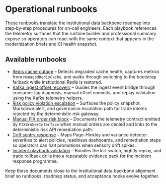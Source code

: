 # Operational runbooks

These runbooks translate the institutional data backbone roadmap into
step-by-step procedures for on-call engineers.  Each playbook references the
telemetry surfaces that the runtime builder and professional summary expose so
operators can react with the same context that appears in the modernization
briefs and CI health snapshot.

## Available runbooks

- [Redis cache outage](redis_cache_outage.md) – Detects degraded cache health,
  captures metrics from `ManagedRedisCache`, and walks through switching to the
  bootstrap fallback while institutional Redis is restored.
- [Kafka ingest offset recovery](kafka_ingest_offset_recovery.md) – Guides the
  ingest event bridge through consumer lag diagnosis, manual offset commits, and
  replay validation using the Kafka telemetry helpers.
- [Risk policy violation escalation](risk_policy_violation.md) – Surfaces the
  policy snapshot, Markdown alert, and governance escalation path for trade
  intents rejected by the deterministic risk gateway.
- [Manual FIX order risk block](manual_fix_order_risk_block.md) – Documents the
  telemetry contract emitted by `FIXBrokerInterface` when manual orders are
  denied and links to the deterministic risk API remediation path.
- [Drift sentry response](drift_sentry_response.md) – Maps Page–Hinkley and
  variance detector severities to alert policies, readiness dashboards, and
  remediation steps so operators can halt promotions when sensory drift spikes.
- [Incident playbook validation](incident_playbook_validation.md) – Bundles the
  kill-switch, nightly replay, and trade rollback drills into a repeatable
  evidence pack for the incident response programme.

Keep these documents close to the institutional data backbone alignment brief so
runbooks, roadmap status, and acceptance hooks evolve together.
